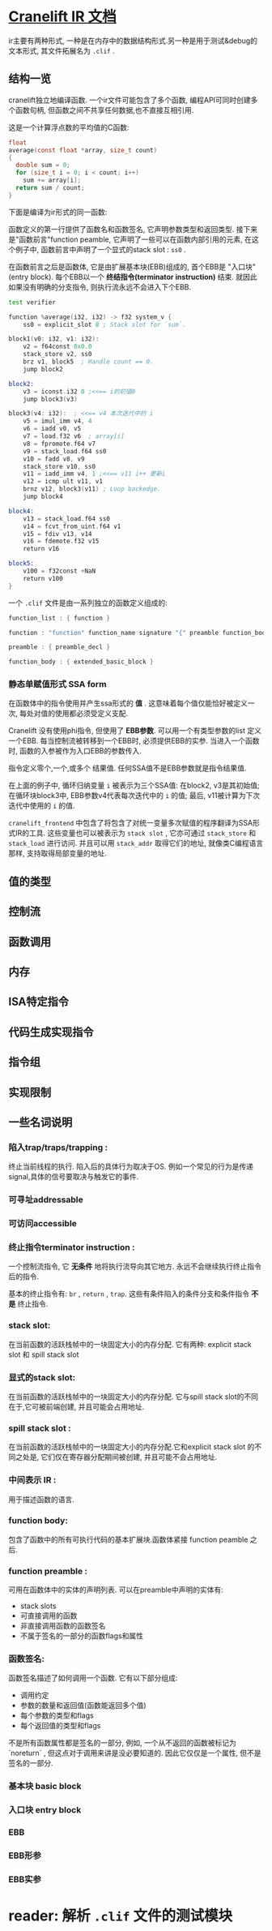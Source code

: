 # [Cranelift IR 文档](https://docs.rs/cranelift-codegen/latest/cranelift_codegen/ir/trait.InstBuilder.html)

ir主要有两种形式,
一种是在内存中的数据结构形式.另一种是用于测试&debug的文本形式,
其文件拓展名为 `.clif` .

## 结构一览

cranelift独立地编译函数. 一个ir文件可能包含了多个函数,
编程API可同时创建多个函数句柄,
但函数之间不共享任何数据,也不直接互相引用.

这是一个计算浮点数的平均值的C函数:

``` c
float
average(const float *array, size_t count)
{
  double sum = 0;
  for (size_t i = 0; i < count; i++)
    sum += array[i];
  return sum / count;
}
```

下面是编译为ir形式的同一函数:

函数定义的第一行提供了函数名和函数签名, 它声明参数类型和返回类型.
接下来是"函数前言"function peamble,
它声明了一些可以在函数内部引用的元素, 在这个例子中,
函数前言中声明了一个显式的stack slot : `ss0` .

在函数前言之后是函数体, 它是由扩展基本块(EBB)组成的, 首个EBB是
"入口块"(entry block). 每个EBB以一个 **终结指令(terminator
instruction)** 结束. 就因此如果没有明确的分支指令,
则执行流永远不会进入下个EBB.

``` asm
test verifier

function %average(i32, i32) -> f32 system_v {
    ss0 = explicit_slot 8 ; Stack slot for `sum`.

block1(v0: i32, v1: i32):
    v2 = f64const 0x0.0
    stack_store v2, ss0
    brz v1, block5  ; Handle count == 0.
    jump block2

block2:
    v3 = iconst.i32 0 ;<<== i的初值0 
    jump block3(v3)

block3(v4: i32):  ; <<== v4 本次迭代中的 i 
    v5 = imul_imm v4, 4
    v6 = iadd v0, v5
    v7 = load.f32 v6  ; array[i]
    v8 = fpromote.f64 v7
    v9 = stack_load.f64 ss0
    v10 = fadd v8, v9
    stack_store v10, ss0
    v11 = iadd_imm v4, 1 ;<<== v11 i++ 更新i
    v12 = icmp ult v11, v1
    brnz v12, block3(v11) ; Loop backedge.
    jump block4

block4:
    v13 = stack_load.f64 ss0
    v14 = fcvt_from_uint.f64 v1
    v15 = fdiv v13, v14
    v16 = fdemote.f32 v15
    return v16

block5:
    v100 = f32const +NaN
    return v100
}
```

一个 `.clif` 文件是由一系列独立的函数定义组成的:

``` asm
function_list : { function }

function : "function" function_name signature "{" preamble function_body "}"

preamble : { preamble_decl }

function_body : { extended_basic_block }
```

### 静态单赋值形式 SSA form

在函数体中的指令使用并产生ssa形式的 **值** .
这意味着每个值仅能恰好被定义一次, 每处对值的使用都必须受定义支配.

Cranelift 没有使用phi指令, 但使用了 **EBB参数**.
可以用一个有类型参数的list 定义一个EBB. 每当控制流被转移到一个EBB时,
必须提供EBB的实参. 当进入一个函数时, 函数的入参被作为入口EBB的参数传入.

指令定义零个,一个,或多个 结果值. 任何SSA值不是EBB参数就是指令结果值.

在上面的例子中, 循环归纳变量 `i` 被表示为三个SSA值: 在block2,
v3是其初始值; 在循环块block3中, EBB参数v4代表每次迭代中的 `i` 的值;
最后, v11被计算为下次迭代中使用的 `i` 的值.

`cranelift_frontend`
中包含了将包含了对统一变量多次赋值的程序翻译为SSA形式IR的工具.
这些变量也可以被表示为 `stack slot` , 它亦可通过 `stack_store` 和
`stack_load` 进行访问. 并且可以用 `stack_addr` 取得它们的地址,
就像类C编程语言那样, 支持取得局部变量的地址.

## 值的类型

## 控制流

## 函数调用

## 内存

## ISA特定指令

## 代码生成实现指令

## 指令组

## 实现限制

## 一些名词说明

### 陷入trap/traps/trapping :

终止当前线程的执行. 陷入后的具体行为取决于OS.
例如一个常见的行为是传递signal,具体的信号要取决与触发它的事件.

### 可寻址addressable

### 可访问accessible

### 终止指令terminator instruction :

一个控制流指令, 它 **无条件** 地将执行流导向其它地方.
永远不会继续执行终止指令后的指令.

基本的终止指令有: `br` , `return` , `trap`.
这些有条件陷入的条件分支和条件指令 **不是** 终止指令.

### stack slot:

在当前函数的活跃栈帧中的一块固定大小的内存分配. 它有两种: explicit stack
slot 和 spill stack slot

### 显式的stack slot:

在当前函数的活跃栈帧中的一块固定大小的内存分配. 它与spill stack
slot的不同在于,它可被前端创建, 并且可能会占用地址.

### spill stack slot :

在当前函数的活跃栈帧中的一块固定大小的内存分配.它和explicit stack slot
的不同之处是, 它们仅在寄存器分配期间被创建, 并且可能不会占用地址.

### 中间表示 IR :

用于描述函数的语言.

### function body:

包含了函数中的所有可执行代码的基本扩展块.函数体紧接 function peamble
之后.

### function preamble :

可用在函数体中的实体的声明列表. 可以在preamble中声明的实体有:

- stack slots
- 可直接调用的函数
- 非直接调用函数的函数签名
- 不属于签名的一部分的函数flags和属性

### 函数签名:

函数签名描述了如何调用一个函数. 它有以下部分组成:

- 调用约定
- 参数的数量和返回值(函数能返回多个值)
- 每个参数的类型和flags
- 每个返回值的类型和flags

不是所有函数属性都是签名的一部分, 例如, 一个从不返回的函数被标记为
\`noreturn\` , 但这点对于调用来讲是没必要知道的. 因此它仅仅是一个属性,
但不是签名的一部分.

### 基本块 basic block

### 入口块 entry block

### EBB

### EBB形参

### EBB实参

# reader: 解析 `.clif` 文件的测试模块
